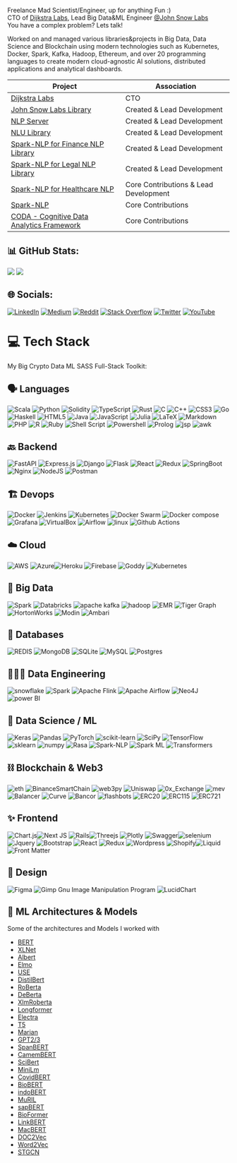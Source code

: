Freelance Mad Scientist/Engineer, up for anything Fun :)      
CTO of [Dijkstra Labs](https://dijkstralabs.com/), Lead Big Data&ML Engineer [@John Snow Labs](https://www.johnsnowlabs.com/)          
You have a complex problem? Lets talk! 

Worked on  and managed various libraries&projects in Big Data, Data Science and Blockchain using modern technologies such as Kubernetes, Docker, Spark, Kafka, Hadoop, Ethereum, and over 20 programming languages to create modern cloud-agnostic AI solutions, distributed applications and analytical dashboards.  
  
| Project                                                                                                                   | Association                           | 
|---------------------------------------------------------------------------------------------------------------------------|---------------------------------------|
| [Dijkstra Labs](https://dijkstralabs.com/)                                                                              | CTO                                   |
| [John Snow Labs Library](https://nlu.johnsnowlabs.com/docs/en/install  )                                                  | Created & Lead Development            |
| [NLP Server](https://www.johnsnowlabs.com/nlp-server)                                                                     | Created & Lead Development            |
| [NLU Library](https://nlu.johnsnowlabs.com/  )                                                                            | Created & Lead Development            |
| [Spark-NLP for Finance NLP Library](https://www.johnsnowlabs.com/finance-nlp)                                             | Created & Lead Development            | 
| [Spark-NLP for Legal NLP Library](https://www.johnsnowlabs.com/legal-nlp/)                                                | Created & Lead Development            |
| [Spark-NLP for Healthcare NLP](https://www.johnsnowlabs.com/spark-nlp-health/)                                            | Core Contributions & Lead Development |
| [Spark-NLP](https://www.johnsnowlabs.com/spark-nlp  )                                                                     | Core Contributions                    |
| [CODA - Cognitive Data Analytics Framework](https://www.gt-arc.com/wp-content/uploads/2017/08/Projekt_GT-ARC_CODA_en.pdf) | Core Contributions                    |

  
  
## 📊 GitHub Stats:  
![](https://github-readme-stats.vercel.app/api?username=C-K-Loan&theme=dracula&hide_border=false&include_all_commits=true&count_private=true)
![](https://github-profile-trophy.vercel.app/?username=C-K-Loan&theme=dracula&no-frame=false&no-bg=true&margin-w=4)

## 🌐 Socials:  
[![LinkedIn](https://img.shields.io/badge/LinkedIn-%230077B5.svg?logo=linkedin&logoColor=white)](https://www.linkedin.com/in/christian-kasim-loan-302465138/) [![Medium](https://img.shields.io/badge/Medium-12100E?logo=medium&logoColor=white)](https://medium.com/@christian.kasim.loan) [![Reddit](https://img.shields.io/badge/Reddit-%23FF4500.svg?logo=Reddit&logoColor=white)](https://www.reddit.com/user/CKL-IT) [![Stack Overflow](https://img.shields.io/badge/-Stackoverflow-FE7A16?logo=stack-overflow&logoColor=white)](https://stackoverflow.com/users/7570932/ckloan) [![Twitter](https://img.shields.io/badge/Twitter-%231DA1F2.svg?logo=Twitter&logoColor=white)](https://twitter.com/ChristianKasimL) [![YouTube](https://img.shields.io/badge/YouTube-%23FF0000.svg?logo=YouTube&logoColor=white)](https://youtube.com/c/todo)  
  
# 💻 Tech Stack
My Big Crypto Data ML SASS Full-Stack Toolkit:  
  
## 🗣️ Languages    
![Scala](https://img.shields.io/badge/scala-%23DC322F.svg?style=plastic&logo=scala&logoColor=white) ![Python](https://img.shields.io/badge/python-3670A0?style=plastic&logo=python&logoColor=ffdd54) ![Solidity](https://img.shields.io/badge/Solidity-%23363636.svg?style=plastic&logo=solidity&logoColor=white) ![TypeScript](https://img.shields.io/badge/typescript-%23007ACC.svg?style=plastic&logo=typescript&logoColor=white) ![Rust](https://img.shields.io/badge/rust-%23000000.svg?style=plastic&logo=rust&logoColor=white) ![C](https://img.shields.io/badge/c-%2300599C.svg?style=plastic&logo=c&logoColor=white) ![C++](https://img.shields.io/badge/c++-%2300599C.svg?style=plastic&logo=c%2B%2B&logoColor=white) ![CSS3](https://img.shields.io/badge/css3-%231572B6.svg?style=plastic&logo=css3&logoColor=white) ![Go](https://img.shields.io/badge/go-%2300ADD8.svg?style=plastic&logo=go&logoColor=white) ![Haskell](https://img.shields.io/badge/Haskell-5e5086?style=plastic&logo=haskell&logoColor=white) ![HTML5](https://img.shields.io/badge/html5-%23E34F26.svg?style=plastic&logo=html5&logoColor=white) ![Java](https://img.shields.io/badge/java-%23ED8B00.svg?style=plastic&logo=java&logoColor=white) ![JavaScript](https://img.shields.io/badge/javascript-%23323330.svg?style=plastic&logo=javascript&logoColsor=%23F7DF1E) ![Julia](https://img.shields.io/badge/-Julia-9558B2?style=plastic&logo=julia&logoColor=white) ![LaTeX](https://img.shields.io/badge/latex-%23008080.svg?style=plastic&logo=latex&logoColor=white) ![Markdown](https://img.shields.io/badge/markdown-%23000000.svg?style=plastic&logo=markdown&logoColor=white) ![PHP](https://img.shields.io/badge/php-%23777BB4.svg?style=plastic&logo=php&logoColor=white) ![R](https://img.shields.io/badge/r-%23276DC3.svg?style=plastic&logo=r&logoColor=white) ![Ruby](https://img.shields.io/badge/ruby-%23CC342D.svg?style=plastic&logo=ruby&logoColor=white) ![Shell Script](https://img.shields.io/badge/shell_script-%23121011.svg?style=plastic&logo=gnu-bash&logoColor=white) ![Powershell](https://img.shields.io/badge/PowerShell-black.svg?style=plastic&logo=powershell) ![Prolog](https://img.shields.io/badge/Prolog-black.svg?style=plastic&logo=prolog) ![jsp](https://img.shields.io/badge/JSP-black.svg?style=plastic&logo=java-server-pages ) ![awk](https://img.shields.io/badge/awk-%23007ACC.svg?style=plastic&logo=awk&logoColor=white)

## 🔙 Backend  
![FastAPI](https://img.shields.io/badge/FastAPI-005571?style=plastic&logo=fastapi) ![Express.js](https://img.shields.io/badge/express.js-%23404d59.svg?style=plastic&logo=express&logoColor=%2361DAFB) ![Django](https://img.shields.io/badge/django-%23092E20.svg?style=plastic&logo=django&logoColor=white) ![Flask](https://img.shields.io/badge/flask-%23000.svg?style=plastic&logo=flask&logoColor=white) ![React](https://img.shields.io/badge/react-%2320232a.svg?style=plastic&logo=react&logoColor=%2361DAFB) ![Redux](https://img.shields.io/badge/redux-%23593d88.svg?style=plastic&logo=redux&logoColor=white) ![SpringBoot](https://img.shields.io/badge/spring-%236DB33F.svg?style=plastic&logo=spring&logoColor=white) ![Nginx](https://img.shields.io/badge/nginx-%23009639.svg?style=plastic&logo=nginx&logoColor=white) ![NodeJS](https://img.shields.io/badge/node.js-6DA55F?style=plastic&logo=node.js&logoColor=white) ![Postman](https://img.shields.io/badge/Postman-FF6C37?style=plastic&logo=postman&logoColor=white)  

##  🏗️ Devops 
![Docker](https://img.shields.io/badge/docker-%230db7ed.svg?style=plastic&logo=docker&logoColor=white) ![Jenkins](https://img.shields.io/badge/jenkins-%232C5263.svg?style=plastic&logo=jenkins&logoColor=white) ![Kubernetes](https://img.shields.io/badge/kubernetes-%23326ce5.svg?style=plastic&logo=kubernetes&logoColor=white) ![Docker Swarm](https://img.shields.io/badge/docker_swarm-%23121011.svg?style=plastic&logo=docker_swarm) ![Docker compose](https://img.shields.io/badge/docker_compose-%23121011.svg?style=plastic&logo=docker-compose) ![Grafana](https://img.shields.io/badge/Grafana-black?style=plastic&logo=Grafana) ![VirtualBox](https://img.shields.io/badge/Virtualbox-%23121011.svg?style=plastic&logo=virtualbox) ![Airflow](https://img.shields.io/badge/airflow-black?style=plastic&logo=apache%20airflow) ![linux](https://img.shields.io/badge/Linux-black.svg?style=plastic&logo=linux) ![Github Actions](https://img.shields.io/badge/GithubActions-%23007ACC.svg?style=plastic&logo=github&logoColor=white)

## ☁️ Cloud   
![AWS](https://img.shields.io/badge/AWS-%23FF9900.svg?style=plastic&logo=amazon-aws&logoColor=white) ![Azure](https://img.shields.io/badge/azure-%230072C6.svg?style=plastic&logo=azure-devops&logoColor=white)![Heroku](https://img.shields.io/badge/heroku-%23430098.svg?style=plastic&logo=heroku&logoColor=white) ![Firebase](https://img.shields.io/badge/firebase-%23039BE5.svg?style=plastic&logo=firebase) ![Goddy](https://img.shields.io/badge/GoDaddy-%23007ACC.svg?style=plastic&logo=godaddy&logoColor=white) ![Kubernetes](https://img.shields.io/badge/Kubernetes-%23007ACC.svg?style=plastic&logo=kubernetes&logoColor=white)

## 🐘 Big Data 
![Spark](https://img.shields.io/badge/Spark-black?style=plastic&logo=Apache%20Spark&logoColor=white) ![Databricks](https://img.shields.io/badge/databricks-%23007ACC.svg?style=plastic&logo=databricks&logoColor=white) ![apache kafka](https://img.shields.io/badge/Kafka-black?style=plastic&logo=Apache%20Kafka&logoColor=white) ![hadoop](https://img.shields.io/badge/Hadoop-black?style=plastic&logo=Apache%20Hadoop&logoColor=white) ![EMR](https://img.shields.io/badge/AWS_EMR-%23007ACC.svg?style=plastic&logo=AWS_EMR&logoColor=white) ![Tiger Graph](https://img.shields.io/badge/TigerGraph-%23007ACC.svg?style=plastic&logo=tigergraph&logoColor=white) ![HortonWorks](https://img.shields.io/badge/hortonworks-%23007ACC.svg?style=plastic&logo=hortonworks&logoColor=white) ![Modin](https://img.shields.io/badge/Modin-%23007ACC.svg?style=plastic&logo=modin&logoColor=white) ![Ambari](https://img.shields.io/badge/Ambari-%23007ACC.svg?style=plastic&logo=ambari&logoColor=white)

## 💾 Databases 
![REDIS](https://img.shields.io/badge/redis-%23007ACC.svg?style=plastic&logo=redis&logoColor=white) ![MongoDB](https://img.shields.io/badge/MongoDB-%234ea94b.svg?style=plastic&logo=mongodb&logoColor=white) ![SQLite](https://img.shields.io/badge/sqlite-%2307405e.svg?style=plastic&logo=sqlite&logoColor=white) ![MySQL](https://img.shields.io/badge/mysql-%2300f.svg?style=plastic&logo=mysql&logoColor=white) ![Postgres](https://img.shields.io/badge/postgres-%23316192.svg?style=plastic&logo=postgresql&logoColor=white)  

## 🧑🏻‍🔧 Data Engineering  
![snowflake](https://img.shields.io/badge/Snowflake-%23007ACC.svg?style=plastic&logo=snowflake&logoColor=white) ![Spark](https://img.shields.io/badge/Apache%20Spark-Blue?style=plastic&logo=Apache%20Spark&logoColor=white) ![Apache Flink](https://img.shields.io/badge/Apache%20Flink-E6526F?style=plastic&logo=Apache%20Flink&logoColor=white) ![Apache Airflow](https://img.shields.io/badge/Apache%20Airflow-017CEE?style=plastic&logo=Apache%20Airflow&logoColor=white) ![Neo4J](https://img.shields.io/badge/Neo4j-008CC1?style=plastic&logo=neo4j&logoColor=white) ![power BI](https://img.shields.io/badge/PowerBI-%23007ACC.svg?style=plastic&logo=powerbi&logoColor=white)

##  🤖 Data Science / ML 
![Keras](https://img.shields.io/badge/Keras-%23D00000.svg?style=plastic&logo=Keras&logoColor=white) ![Pandas](https://img.shields.io/badge/pandas-%23150458.svg?style=plastic&logo=pandas&logoColor=white) ![PyTorch](https://img.shields.io/badge/PyTorch-%23EE4C2C.svg?style=plastic&logo=PyTorch&logoColor=white) ![scikit-learn](https://img.shields.io/badge/scikit--learn-%23F7931E.svg?style=plastic&logo=scikit-learn&logoColor=white) ![SciPy](https://img.shields.io/badge/SciPy-%230C55A5.svg?style=plastic&logo=scipy&logoColor=%white) ![TensorFlow](https://img.shields.io/badge/TensorFlow-%23FF6F00.svg?style=plastic&logo=TensorFlow&logoColor=white) ![sklearn](https://img.shields.io/badge/scikit%20-learn-black?style=plastic&logo=scikit-learn) ![numpy](https://img.shields.io/badge/Numpy-blue?logo=numpy) ![Rasa](https://img.shields.io/badge/Rasa-blue?logo=rasa) ![Spark-NLP](https://img.shields.io/badge/Spark_NLP_Ecosystem-%23007ACC.svg?style=plastic&logo=lucid_chart&logoColor=white) ![Spark ML](https://img.shields.io/badge/SparkML-%23007ACC.svg?style=plastic&logo=lucid_chart&logoColor=white) ![Transformers](https://img.shields.io/badge/Transformers-%23007ACC.svg?style=plastic&logo=transformers&logoColor=white)

## ⛓️ Blockchain & Web3 
![eth](https://img.shields.io/badge/Ethereum-black.svg?style=plastic&logo=ethereum) ![BinanceSmartChain](https://img.shields.io/badge/BSC-black.svg?style=plastic&logo=binance) ![web3py](https://img.shields.io/badge/web3py-black.svg?style=plastic&logo=web3py) ![Uniswap](https://img.shields.io/badge/Uniswap-black.svg?style=plastic&logo=Uniswap) ![0x_Exchange](https://img.shields.io/badge/0x_Exchange-black.svg?style=plastic&logo=0x_Exchange) ![mev](https://img.shields.io/badge/mev-black.svg?style=plastic&logo=mev) ![Balancer](https://img.shields.io/badge/Balancer-black.svg?style=plastic&logo=Balancer) ![Curve](https://img.shields.io/badge/Curve-black.svg?style=plastic&logo=Curve) ![Bancor](https://img.shields.io/badge/Bancor-black.svg?style=plastic&logo=Bancor) ![flashbots](https://img.shields.io/badge/flashbots-black.svg?style=plastic&logo=flashbots) ![ERC20](https://img.shields.io/badge/ERC20-black.svg?style=plastic&logo=ERC20) ![ERC115](https://img.shields.io/badge/ERC115-black.svg?style=plastic&logo=ERC115) ![ERC721](https://img.shields.io/badge/ERC721-black.svg?style=plastic&logo=ERC721) 

##  ✨ Frontend  
![Chart.js](https://img.shields.io/badge/chart.js-F5788D.svg?style=plastic&logo=chart.js&logoColor=white)![Next JS](https://img.shields.io/badge/Next-black?style=plastic&logo=next.js&logoColor=white) ![Rails](https://img.shields.io/badge/rails-%23CC0000.svg?style=plastic&logo=ruby-on-rails&logoColor=white)![Threejs](https://img.shields.io/badge/threejs-black?style=plastic&logo=three.js&logoColor=white) ![Plotly](https://img.shields.io/badge/Plotly-%233F4F75.svg?style=plastic&logo=plotly&logoColor=white) ![Swagger](https://img.shields.io/badge/-Swagger-%23Clojure?style=plastic&logo=swagger&logoColor=white)![selenium](https://img.shields.io/badge/Selenium-%233F4F75.svg?style=plastic&logo=selenium) ![Jquery](https://img.shields.io/badge/Jquery-%233F4F75.svg?style=plastic&logo=jquery) ![Bootstrap](https://img.shields.io/badge/Boostrap-white.svg?style=plastic&logo=bootstrap) ![React](https://img.shields.io/badge/React-black.svg?style=plastic&logo=react) ![Redux](https://img.shields.io/badge/Redux-black.svg?style=plastic&logo=redux) ![Wordpress](https://img.shields.io/badge/Wordpress-black.svg?style=plastic&logo=wordpress) ![Shopify](https://img.shields.io/badge/Shopify-black.svg?style=plastic&logo=shopify)![Liquid](https://img.shields.io/badge/Liquid-black.svg?style=plastic&logo=Liquid) ![Front Matter](https://img.shields.io/badge/FrontMatter-black.svg?style=plastic&logo=Liquid)

## 🎨 Design  
![Figma](https://img.shields.io/badge/figma-%23F24E1E.svg?style=plastic&logo=figma&logoColor=white)  ![Gimp Gnu Image Manipulation Program](https://img.shields.io/badge/Gimp-657D8B?style=plastic&logo=gimp&logoColor=FFFFFF)  ![LucidChart](https://img.shields.io/badge/LucidChart-%23007ACC.svg?style=plastic&logo=lucid_chart&logoColor=white)


## 🧠 ML Architectures & Models   
Some of the architectures and Models I worked with 
- [BERT](https://arxiv.org/abs/1810.04805)
- [XLNet](https://arxiv.org/abs/1906.08237)
- [Albert](https://arxiv.org/abs/1909.11942)
- [Elmo](https://arxiv.org/abs/1802.05365)
- [USE](https://arxiv.org/abs/1803.11175)
- [DistilBert](https://arxiv.org/abs/1910.01108)
- [RoBerta](https://arxiv.org/abs/1907.11692)
- [DeBerta](https://arxiv.org/abs/2006.03654)
- [XlmRoberta](https://arxiv.org/abs/1911.02116)
- [Longformer](https://arxiv.org/abs/2004.05150)
- [Electra](https://arxiv.org/abs/2003.10555)
- [T5](https://arxiv.org/abs/1910.10683)
- [Marian](https://arxiv.org/abs/1804.00344)
- [GPT2/3](https://openai.com/blog/better-language-models/)
- [SpanBERT](https://arxiv.org/abs/1907.10529)
- [CamemBERT](https://camembert-model.fr/)
- [SciBert](https://www.aclweb.org/anthology/D19-1371/)
- [MiniLm](https://arxiv.org/abs/2002.10957)
- [CovidBERT](https://arxiv.org/abs/2005.07503)
- [BioBERT](https://arxiv.org/abs/1901.08746)
- [indoBERT](https://arxiv.org/abs/2011.00677)
- [MuRIL](https://arxiv.org/abs/2103.10730 )
- [sapBERT](https://github.com/cambridgeltl/sapbert)
- [BioFormer](https://github.com/WGLab/Bioformer)
- [LinkBERT](https://arxiv.org/abs/2203.15827)
- [MacBERT](https://aclanthology.org/2020.findings-emnlp.58)
- [DOC2Vec](https://arxiv.org/abs/1301.3781)
- [Word2Vec](https://arxiv.org/abs/1301.3781)
- [STGCN](https://github.com/VeritasYin/STGCN_IJCAI-18)
